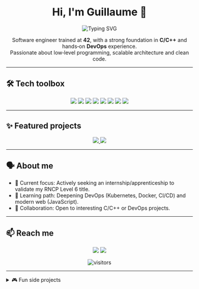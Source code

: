 <h1 align="center">Hi, I'm Guillaume 👋</h1>

<p align="center">
  <img src="https://readme-typing-svg.demolab.com/?font=Fira+Code&size=28&pause=1000&color=F3F3F3&center=true&vCenter=true&width=600&lines=42-trained+Software+Engineer;C%2FC%2B%2B+%E2%80%A2+DevOps+%E2%80%A2+Docker+fan;Always+building,+always+learning" alt="Typing SVG" />
</p>

<p align="center">
  Software engineer trained at <strong>42</strong>, with a strong foundation in <strong>C/C++</strong> and hands‑on <strong>DevOps</strong> experience.<br>
  Passionate about low‑level programming, scalable architecture and clean code.
</p>

---

## 🛠️ Tech toolbox

<div align="center">
  <img src="https://img.shields.io/badge/C-A8B9CC?style=for-the-badge&logo=c&logoColor=white"/>
  <img src="https://img.shields.io/badge/C++-00599C?style=for-the-badge&logo=cplusplus&logoColor=white"/>
  <img src="https://img.shields.io/badge/JavaScript-F7DF1E?style=for-the-badge&logo=javascript&logoColor=black"/>
  <img src="https://img.shields.io/badge/Docker-2496ED?style=for-the-badge&logo=docker&logoColor=white"/>
  <img src="https://img.shields.io/badge/Prometheus-E6522C?style=for-the-badge&logo=prometheus&logoColor=white"/>
  <img src="https://img.shields.io/badge/Grafana-F46800?style=for-the-badge&logo=grafana&logoColor=white"/>
  <img src="https://img.shields.io/badge/Nginx-009639?style=for-the-badge&logo=nginx&logoColor=white"/>
  <img src="https://img.shields.io/badge/SQLite-003B57?style=for-the-badge&logo=sqlite&logoColor=white"/>
</div>

---

## ✨ Featured projects

<p align="center">
  <a href="https://github.com/Kirotan/Cub3d">
    <img src="https://github-readme-stats.vercel.app/api/pin/?username=Kirotan&repo=Cub3d&theme=radical" />
  </a>
  <a href="https://github.com/Kirotan/Inception">
    <img src="https://github-readme-stats.vercel.app/api/pin/?username=Kirotan&repo=Inception&theme=radical" />
  </a>
</p>

---

## 🗣️ About me

* 🔭 Current focus: Actively seeking an internship/apprenticeship to validate my RNCP Level 6 title.
* 🧠 Learning path: Deepening DevOps (Kubernetes, Docker, CI/CD) and modern web (JavaScript).
* 🤝 Collaboration: Open to interesting C/C++ or DevOps projects.

---

## 📫 Reach me

<p align="center">
  <a href="https://linkedin.com/in/guillaume-doumer-42gdoumer"><img src="https://img.shields.io/badge/LinkedIn-%230077B5.svg?style=for-the-badge&logo=linkedin&logoColor=white"/></a>
  <a href="mailto:guillaume.doumer@gmail.com"><img src="https://img.shields.io/badge/Email-D14836?style=for-the-badge&logo=gmail&logoColor=white"/></a>
</p>

<p align="center">
  <img src="https://komarev.com/ghpvc/?username=Kirotan&style=flat-square" alt="visitors"/>
</p>

---

<details>
  <summary>🎮 Fun side projects</summary>
  <ul>
    <li><strong>Proxmox Server</strong> – Set up a Proxmox server with a Debian Docker stack.</li>
  </ul>
</details>
